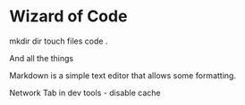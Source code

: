 # Wizard of Code 

mkdir dir
touch files
code . 

And all the things 

Markdown is a simple text editor that allows some formatting.

Network Tab in dev tools - disable cache